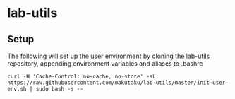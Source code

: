 # lab-utils

## Setup

The following will set up the user environment by cloning the lab-utils repository, appending environment variables and aliases to .bashrc
```
curl -H 'Cache-Control: no-cache, no-store' -sL https://raw.githubusercontent.com/makutaku/lab-utils/master/init-user-env.sh | sudo bash -s --
```
